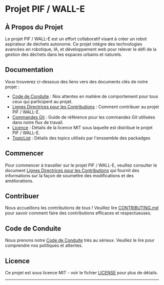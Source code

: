 # Projet PIF / WALL-E


## À Propos du Projet

Le projet PIF / WALL-E est un effort collaboratif visant à créer un robot aspirateur de déchets autonome. Ce projet intègre des technologies avancées en robotique, IA, et développement web pour relever le défi de la gestion des déchets dans les espaces urbains et naturels.


## Documentation

Vous trouverez ci-dessous des liens vers des documents clés de notre projet :

- [Code de Conduite](CODE_OF_CONDUCT.md) : Nos attentes en matière de comportement pour tous ceux qui participent au projet.
- [Lignes Directrices pour les Contributions](CONTRIBUTING.md) : Comment contribuer au projet PIF / WALL-E.
- [Commandes Git](Commande_git.md) : Guide de référence pour les commandes Git utilisées dans notre flux de travail.
- [Licence](LICENSE) : Détails de la licence MIT sous laquelle est distribué le projet PIF / WALL-E.
- [TopicList](ListTopic.md) : Détails des topics utilisés par l'enssemble des packadges  

## Commencer

Pour commencer à travailler sur le projet PIF / WALL-E, veuillez consulter le document [Lignes Directrices pour les Contributions](CONTRIBUTING.md) qui fournit des informations sur la façon de soumettre des modifications et des améliorations.

## Contribuer

Nous accueillons les contributions de tous ! Veuillez lire [CONTRIBUTING.md](CONTRIBUTING.md) pour savoir comment faire des contributions efficaces et respectueuses.

## Code de Conduite

Nous prenons notre [Code de Conduite](CODE_OF_CONDUCT.md) très au sérieux. Veuillez le lire pour comprendre nos politiques et attentes.

## Licence

Ce projet est sous licence MIT - voir le fichier [LICENSE](LICENSE) pour plus de détails.

---
